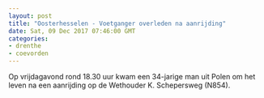 ```yaml
---
layout: post
title: "Oosterhesselen - Voetganger overleden na aanrijding"
date: Sat, 09 Dec 2017 07:46:00 GMT
categories: 
- drenthe 
- coevorden 
---
```


Op vrijdagavond rond 18.30 uur kwam een 34-jarige man uit Polen om het leven na een aanrijding op de Wethouder K. Schepersweg (N854).
